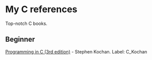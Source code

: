 # My C references
Top-notch C books.
## Beginner
[Programming in C (3rd edition)](https://www.amazon.com/dp/0672326663/?tag=stackoverfl08-20) - Stephen Kochan. Label: C_Kochan
